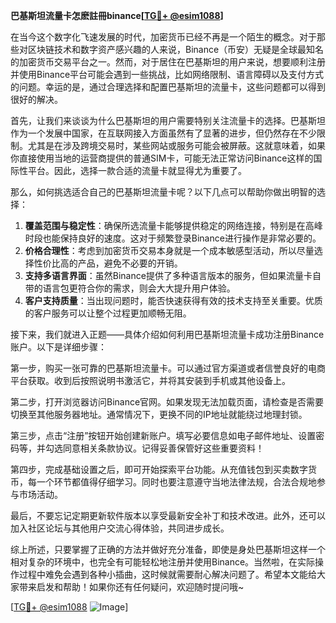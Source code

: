 **巴基斯坦流量卡怎麽註冊binance[[TG💪+ @esim1088](https://t.me/s/esim1088)]**

在当今这个数字化飞速发展的时代，加密货币已经不再是一个陌生的概念。对于那些对区块链技术和数字资产感兴趣的人来说，Binance（币安）无疑是全球最知名的加密货币交易平台之一。然而，对于居住在巴基斯坦的用户来说，想要顺利注册并使用Binance平台可能会遇到一些挑战，比如网络限制、语言障碍以及支付方式的问题。幸运的是，通过合理选择和配置巴基斯坦的流量卡，这些问题都可以得到很好的解决。

首先，让我们来谈谈为什么巴基斯坦的用户需要特别关注流量卡的选择。巴基斯坦作为一个发展中国家，在互联网接入方面虽然有了显著的进步，但仍然存在不少限制。尤其是在涉及跨境交易时，某些网站或服务可能会被屏蔽。这就意味着，如果你直接使用当地的运营商提供的普通SIM卡，可能无法正常访问Binance这样的国际性平台。因此，选择一款合适的流量卡就显得尤为重要了。

那么，如何挑选适合自己的巴基斯坦流量卡呢？以下几点可以帮助你做出明智的选择：

1. **覆盖范围与稳定性**：确保所选流量卡能够提供稳定的网络连接，特别是在高峰时段也能保持良好的速度。这对于频繁登录Binance进行操作是非常必要的。
2. **价格合理性**：考虑到加密货币交易本身就是一个成本敏感型活动，所以尽量选择性价比高的产品，避免不必要的开销。
3. **支持多语言界面**：虽然Binance提供了多种语言版本的服务，但如果流量卡自带的语言包更符合你的需求，则会大大提升用户体验。
4. **客户支持质量**：当出现问题时，能否快速获得有效的技术支持至关重要。优质的客户服务可以让整个过程更加顺畅无阻。

接下来，我们就进入正题——具体介绍如何利用巴基斯坦流量卡成功注册Binance账户。以下是详细步骤：

第一步，购买一张可靠的巴基斯坦流量卡。可以通过官方渠道或者信誉良好的电商平台获取。收到后按照说明书激活它，并将其安装到手机或其他设备上。

第二步，打开浏览器访问Binance官网。如果发现无法加载页面，请检查是否需要切换至其他服务器地址。通常情况下，更换不同的IP地址就能绕过地理封锁。

第三步，点击“注册”按钮开始创建新账户。填写必要信息如电子邮件地址、设置密码等，并勾选同意相关条款协议。记得妥善保管好这些重要资料！

第四步，完成基础设置之后，即可开始探索平台功能。从充值钱包到买卖数字货币，每一个环节都值得仔细学习。同时也要注意遵守当地法律法规，合法合规地参与市场活动。

最后，不要忘记定期更新软件版本以享受最新安全补丁和技术改进。此外，还可以加入社区论坛与其他用户交流心得体验，共同进步成长。

综上所述，只要掌握了正确的方法并做好充分准备，即使是身处巴基斯坦这样一个相对复杂的环境中，也完全有可能轻松地注册并使用Binance。当然啦，在实际操作过程中难免会遇到各种小插曲，这时候就需要耐心解决问题了。希望本文能给大家带来启发和帮助！如果你还有任何疑问，欢迎随时提问哦~

[[TG💪+ @esim1088](https://t.me/s/esim1088) ![Image](https://i.postimg.cc/4NQfJmqS/Snipaste-2025-05-13-00-14-12.png)]